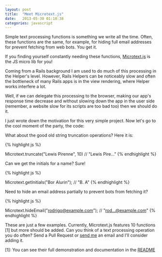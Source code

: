 ```yaml
---
layout: post
title:  "Meet Microtext.js"
date:   2013-05-30 01:10:38
categories: javascript
---
```


<span class="drops">S</span>imple text processing functions is something we write all the time. Often, these functions are the same, for example, for hiding full email addresses for prevent fetching from web bots. You get it.

If you finding yourself constantly needing these functions, [Microtext.js] is the JS micro lib for you!

Coming from a Rails background I am used to do much of this processing in the Helper's level. However, Rails Helpers can be noticeably slow and often the bottleneck of many Rails apps is in the view rendering, where Helper works interfere a lot.

Well, if we can delegate this processing to the browser, making our app's response time decrease and without slowing down the app in the user side (remember, a website slow for its scripts are too bad too) then we should do it.

I just wrote down the motivation for this very simple project. Now let's go to the cool moment of the party, the code:

What about the good old string truncation operations? Here it is:

{% highlight js %}

Microtext.truncate("Lewis Pirenne", 10) // "Lewis Pire..."
{% endhighlight %}

Can we get the initials for a name? Sure!

{% highlight js %}

Microtext.getInitials("Bor Alurin"); // "B. A"
{% endhighlight %}


Need to hide an email address partially to prevent bots from fetching it?

{% highlight js %}

Microtext.hideEmail("rodrigo@example.com"); // "rod...@example.com"
{% endhighlight %}

These are just a few examples. Currently, Microtext.js features 10 functions [1] but more should be added. Can you think of a text processing operation you do often? Send a Pull Request or [send me] an email and I'll consider adding it.

[Microtext.js]: https://github.com/rodrigoalvesvieira/microtext.js
[send me]: mailto:rodrigovieira1994@gmail.com
[1]: You can see their full demonstration and documentation in the [README](https://github.com/rodrigoalvesvieira/microtext.js/blob/master/README.md)
